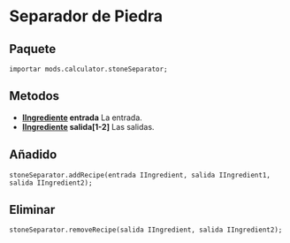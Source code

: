 # Separador de Piedra

## Paquete
```zenscript
importar mods.calculator.stoneSeparator;
```

## Metodos

- **[IIngrediente](/Vanilla/Variable_Types/IIngredient/) entrada** La entrada.
- **[IIngrediente](/Vanilla/Variable_Types/IIngredient/) salida[1-2]** Las salidas.


## Añadido

```zenscript
stoneSeparator.addRecipe(entrada IIngredient, salida IIngredient1, salida IIngredient2);
```

## Eliminar
```zenscript
stoneSeparator.removeRecipe(salida IIngredient, salida IIngredient2);
```
